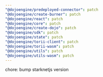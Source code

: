 ```yaml
---
"@dojoengine/predeployed-connector": patch
"@dojoengine/create-burner": patch
"@dojoengine/react": patch
"@dojoengine/core": patch
"@dojoengine/create-dojo": patch
"@dojoengine/sdk": patch
"@dojoengine/state": patch
"@dojoengine/torii-client": patch
"@dojoengine/torii-wasm": patch
"@dojoengine/utils": patch
"@dojoengine/utils-wasm": patch
---
```


chore: bump starknetjs version
